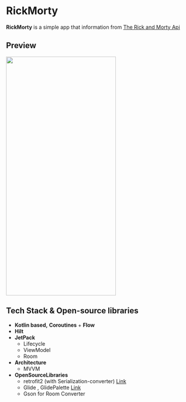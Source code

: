 # RickMorty

**RickMorty** is a simple app that information from [The Rick and Morty Api]("https://rickandmortyapi.com/") 

## Preview

<div>
<img src="https://github.com/SSong-develop/RickAndMorty/blob/stateflow/art/preview.gif" width="300" height="650"/>
</div>


## Tech Stack & Open-source libraries

- **Kotlin based,** **Coroutines** + **Flow** 
- **Hilt** 
- **JetPack**
  - Lifecycle
  - ViewModel
  - Room
- **Architecture**
  - MVVM
- **OpenSourceLibraries**
  - retrofit2 (with Serialization-converter) [Link](https://github.com/JakeWharton/retrofit2-kotlinx-serialization-converter)
  - Glide , GlidePalette [Link](https://github.com/bumptech/glide)
  - Gson for Room Converter

